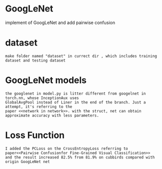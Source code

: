 # GoogLeNet
implement of GoogLeNet and add pairwise confusion

# dataset 
    make folder named "dataset" in currect dir , which includes training dataset and testing dataset

# GoogLeNet models
    the googlenet in model.py is litter different from googelnet in torch.nn, whose InceptionAux uses
    GlobalAvgPool instead of Liner in the end of the branch. Just a attempt, it's referring to the 
    paper <<network in network>>. with the struct, net can obtain approximate accuracy with less parameters.

# Loss Function 
    I added the PCLoss on the CrossEntropyLoss referring to  
    paper<<Pairwise Confusionfor Fine-Grained Visual Classification>>
    and the result increased 82.5% from 81.9% on cubbirds compared with origin GoogLeNet net